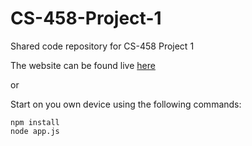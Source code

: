 # CS-458-Project-1
Shared code repository for CS-458 Project 1

The website can be found live [here](https://srs-login-page.herokuapp.com/)

or

Start on you own device using the following commands:
```
npm install
node app.js
```
